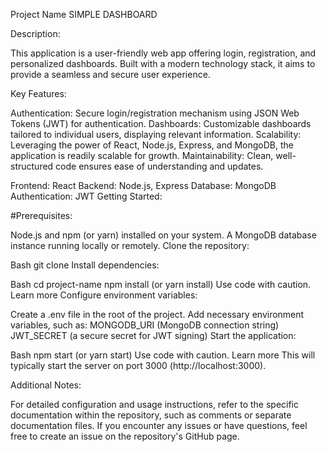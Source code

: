 Project Name SIMPLE DASHBOARD

Description:

This application is a user-friendly web app offering login, registration, and personalized dashboards. Built with a modern technology stack, it aims to provide a seamless and secure user experience.

Key Features:

Authentication: Secure login/registration mechanism using JSON Web Tokens (JWT) for authentication.
Dashboards: Customizable dashboards tailored to individual users, displaying relevant information.
Scalability: Leveraging the power of React, Node.js, Express, and MongoDB, the application is readily scalable for growth.
Maintainability: Clean, well-structured code ensures ease of understanding and updates.

Frontend: React
Backend: Node.js, Express
Database: MongoDB
Authentication: JWT
Getting Started:

#Prerequisites:

Node.js and npm (or yarn) installed on your system.
A MongoDB database instance running locally or remotely.
Clone the repository:

Bash
git clone 
Install dependencies:

Bash
cd project-name
npm install (or yarn install)
Use code with caution. Learn more
Configure environment variables:

Create a .env file in the root of the project.
Add necessary environment variables, such as:
MONGODB_URI (MongoDB connection string)
JWT_SECRET (a secure secret for JWT signing)
Start the application:

Bash
npm start (or yarn start)
Use code with caution. Learn more
This will typically start the server on port 3000 (http://localhost:3000).

Additional Notes:

For detailed configuration and usage instructions, refer to the specific documentation within the repository, such as comments or separate documentation files.
If you encounter any issues or have questions, feel free to create an issue on the repository's GitHub page.


